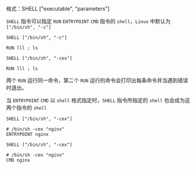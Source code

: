 格式：SHELL ["executable", "parameters"]

`SHELL` 指令可以指定 `RUN` `ENTRYPOINT` `CMD` 指令的 `shell`，`Linux` 中默认为 `["/bin/sh", "-c"]`

```docker
SHELL ["/bin/sh", "-c"]

RUN lll ; ls

SHELL ["/bin/sh", "-cex"]

RUN lll ; ls

```

两个 `RUN` 运行同一命令，第二个 `RUN` 运行的命令会打印出每条命令并当遇到错误时退出。

当 `ENTRYPOINT` `CMD` 以 `shell` 格式指定时，`SHELL` 指令所指定的 `shell` 也会成为这两个指令的 `shell`

```docker
SHELL ["/bin/sh", "-cex"]

# /bin/sh -cex "nginx"
ENTRYPOINT nginx

```

```docker
SHELL ["/bin/sh", "-cex"]

# /bin/sh -cex "nginx"
CMD nginx

```